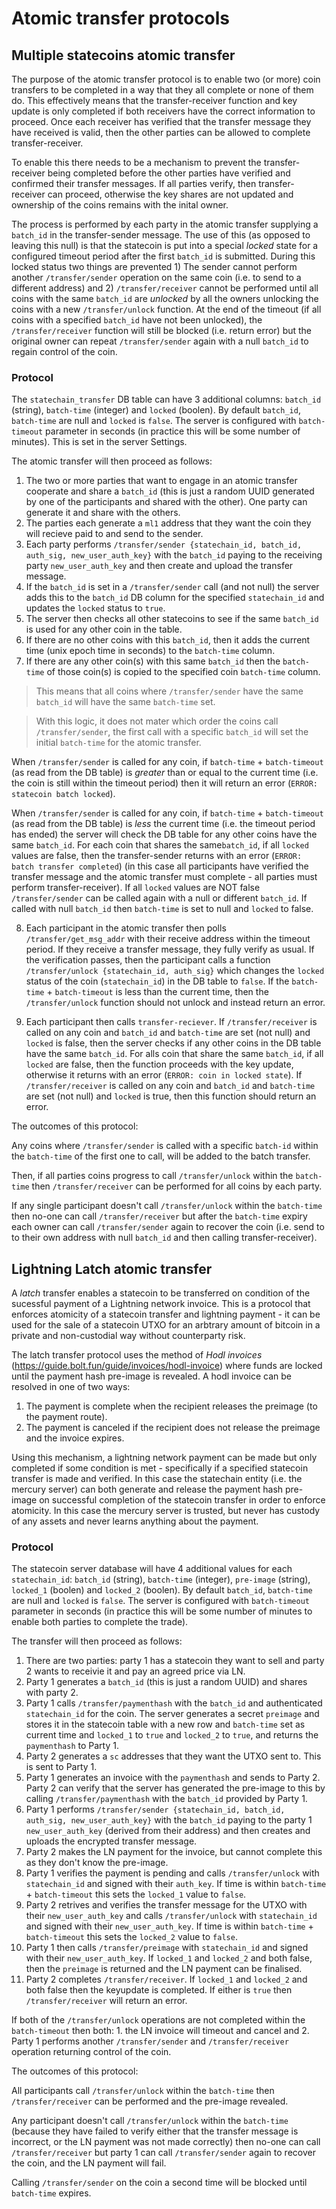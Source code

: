 # Atomic transfer protocols

## Multiple statecoins atomic transfer

The purpose of the atomic transfer protocol is to enable two (or more) coin transfers to be completed in a way that they all complete or none of them do. This effectively means that the transfer-receiver function and key update is only completed if both receivers have the correct information to proceed. Once each receiver has verified that the transfer message they have received is valid, then the other parties can be allowed to complete transfer-receiver. 

To enable this there needs to be a mechanism to prevent the transfer-receiver being completed before the other parties have verified and confirmed their transfer messages. If all parties verify, then transfer-receiver can proceed, otherwise the key shares are not updated and ownership of the coins remains with the inital owner. 

The process is performed by each party in the atomic transfer supplying a `batch_id` in the transfer-sender message. The use of this (as opposed to leaving this null) is that the statecoin is put into a special *locked* state for a configured timeout period after the first `batch_id` is submitted. During this locked status two things are prevented 1) The sender cannot perform another `/transfer/sender` operation on the same coin (i.e. to send to a different address) and 2) `/transfer/receiver` cannot be performed until all coins with the same `batch_id` are *unlocked* by all the owners unlocking the coins with a new `/transfer/unlock` function. At the end of the timeout (if all coins with a specified `batch_id` have not been unlocked), the `/transfer/receiver` function will still be blocked (i.e. return error) but the original owner can repeat `/transfer/sender` again with a null `batch_id` to regain control of the coin. 

### Protocol

The `statechain_transfer` DB table can have 3 additional columns: `batch_id` (string), `batch-time` (integer) and `locked` (boolen). By default `batch_id`, `batch-time` are null and `locked` is `false`. The server is configured with `batch-timeout` parameter in seconds (in practice this will be some number of minutes). This is set in the server Settings. 

The atomic transfer will then proceed as follows:

1. The two or more parties that want to engage in an atomic transfer cooperate and share a `batch_id` (this is just a random UUID generated by one of the participants and shared with the other). One party can generate it and share with the others. 
2. The parties each generate a `ml1` address that they want the coin they will recieve paid to and send to the sender.  
3. Each party performs `/transfer/sender {statechain_id, batch_id, auth_sig, new_user_auth_key}` with the `batch_id` paying to the receiving party `new_user_auth_key` and then create and upload the transfer message. 
4. If the `batch_id` is set in a `/transfer/sender` call (and not null) the server adds this to the `batch_id` DB column for the specified `statechain_id` and updates the `locked` status to `true`. 
5. The server then checks all other statecoins to see if the same `batch_id` is used for any other coin in the table. 
6. If there are no other coins with this `batch_id`, then it adds the current time (unix epoch time in seconds) to the `batch-time` column. 
7. If there are any other coin(s) with this same `batch_id` then the `batch-time` of those coin(s) is copied to the specified coin `batch-time` column.

> This means that all coins where `/transfer/sender` have the same `batch_id` will have the same `batch-time` set. 
 
> With this logic, it does not mater which order the coins call `/transfer/sender`, the first call with a specific `batch_id` will set the initial `batch-time` for the atomic transfer. 

When `/transfer/sender` is called for any coin, if `batch-time` + `batch-timeout` (as read from the DB table) is *greater* than or equal to the current time (i.e. the coin is still within the timeout period) then it will return an error (`ERROR: statecoin batch locked`). 

When `/transfer/sender` is called for any coin, if `batch-time` + `batch-timeout` (as read from the DB table) is *less* the current time (i.e. the timeout period has ended) the server will check the DB table for any other coins have the same `batch_id`. For each coin that shares the same`batch_id`, if all `locked` values are false, then the transfer-sender returns with an error (`ERROR: batch transfer completed`) (in this case all participants have verified the transfer message and the atomic transfer must complete - all parties must perform transfer-receiver). 
If all `locked` values are NOT false `/transfer/sender` can be called again with a null or different `batch_id`. If called with null `batch_id` then `batch-time` is set to null and `locked` to false. 

8. Each participant in the atomic transfer then polls `/transfer/get_msg_addr` with their receive address within the timeout period. If they receive a transfer message, they fully verify as usual. If the verification passes, then the participant calls a function `/transfer/unlock {statechain_id, auth_sig}` which changes the `locked` status of the coin (`statechain_id`) in the DB table to `false`.
If the `batch-time` + `batch-timeout` is less than the current time, then the `/transfer/unlock` function should not unlock and instead return an error. 

9. Each participant then calls `transfer-reciever`. If `/transfer/receiver` is called on any coin and `batch_id` and `batch-time` are set (not null) and `locked` is false, then the server checks if any other coins in the DB table have the same `batch_id`. For alls coin that share the same `batch_id`, if all `locked` are false, then the function proceeds with the key update, otherwise it returns with an error (`ERROR: coin in locked state`). 
If `/transfer/receiver` is called on any coin and `batch_id` and `batch-time` are set (not null) and `locked` is true, then this function should return an error.

The outcomes of this protocol:

Any coins where `/transfer/sender` is called with a specific `batch-id` within the `batch-time` of the first one to call, will be added to the batch transfer. 

Then, if all parties coins progress to call `/transfer/unlock` within the `batch-time` then `/transfer/receiver` can be performed for all coins by each party. 

If any single participant doesn't call `/transfer/unlock` within the `batch-time` then no-one can call `/transfer/receiver` but after the `batch-time` expiry each owner can call `/transfer/sender` again to recover the coin (i.e. send to to their own address with null `batch_id` and then calling transfer-receiver). 

## Lightning Latch atomic transfer

A *latch* transfer enables a statecoin to be transferred on condition of the sucessful payment of a Lightning network invoice. This is a protocol that enforces atomicity of a statecoin transfer and lightning payment - it can be used for the sale of a statecoin UTXO for an arbtrary amount of bitcoin in a private and non-custodial way without counterparty risk. 

The latch transfer protocol uses the method of *Hodl invoices* (https://guide.bolt.fun/guide/invoices/hodl-invoice) where funds are locked until the payment hash pre-image is revealed. A hodl invoice can be resolved in one of two ways: 

1. The payment is complete when the recipient releases the preimage (to the payment route). 
2. The payment is canceled if the recipient does not release the preimage and the invoice expires.

Using this mechanism, a lightning network payment can be made but only completed if some condition is met - specifically if a specified statecoin transfer is made and verified. In this case the statechain entity (i.e. the mercury server) can both generate and release the payment hash pre-image on successful completion of the statecoin transfer in order to enforce atomicity. In this case the mercury server is trusted, but never has custody of any assets and never learns anything about the payment. 

### Protocol

The statecoin server database will have 4 additional values for each `statechain_id`: `batch_id` (string), `batch-time` (integer), `pre-image` (string), `locked_1` (boolen) and `locked_2` (boolen). By default `batch_id`, `batch-time` are null and `locked` is `false`. The server is configured with `batch-timeout` parameter in seconds (in practice this will be some number of minutes to enable both parties to complete the trade). 

The transfer will then proceed as follows:

1. There are two parties: party 1 has a statecoin they want to sell and party 2 wants to receivie it and pay an agreed price via LN. 
2. Party 1 generates a `batch_id` (this is just a random UUID) and shares with party 2.
3. Party 1 calls `/transfer/paymenthash` with the `batch_id` and authenticated `statechain_id` for the coin. The server generates a secret `preimage` and stores it in the statecoin table with a new row and `batch-time` set as current time and `locked_1` to `true` and `locked_2` to `true`, and returns the `paymenthash` to Party 1. 
4. Party 2 generates a `sc` addresses that they want the UTXO sent to. This is sent to Party 1. 
5. Party 1 generates an invoice with the `paymenthash` and sends to Party 2. Party 2 can verify that the server has generated the pre-image to this by calling `/transfer/paymenthash` with the `batch_id` provided by Party 1. 
6. Party 1 performs `/transfer/sender {statechain_id, batch_id, auth_sig, new_user_auth_key}` with the `batch_id` paying to the party 1 `new_user_auth_key` (derived from their address) and then creates and uploads the encrypted transfer message.
7. Party 2 makes the LN payment for the invoice, but cannot complete this as they don't know the pre-image.
8. Party 1 verifies the payment is pending and calls `/transfer/unlock` with `statechain_id` and signed with their `auth_key`. If time is within `batch-time` + `batch-timeout` this sets the `locked_1` value to `false`.
9. Party 2 retrives and verifies the transfer message for the UTXO with their `new_user_auth_key` and calls `/transfer/unlock` with `statechain_id` and signed with their `new_user_auth_key`. If time is within `batch-time` + `batch-timeout` this sets the `locked_2` value to `false`.
10. Party 1 then calls `/transfer/preimage` with `statechain_id` and signed with their `new_user_auth_key`. If `locked_1` and `locked_2` and both false, then the `preimage` is returned and the LN payment can be finalised.
11. Party 2 completes `/transfer/receiver`. If `locked_1` and `locked_2` and both false then the keyupdate is completed. If either is `true` then `/transfer/receiver` will return an error. 

If both of the `/transfer/unlock` operations are not completed within the `batch-timeout` then both: 1. the LN invoice will timeout and cancel and 2. Party 1 performs another `/transfer/sender` and `/transfer/receiver` operation returning control of the coin. 

The outcomes of this protocol:

All participants call `/transfer/unlock` within the `batch-time` then `/transfer/receiver` can be performed and the pre-image revealed. 

Any participant doesn't call `/transfer/unlock` within the `batch-time` (because they have failed to verify either that the transfer message is incorrect, or the LN payment was not made correctly) then no-one can call `/transfer/receiver` but party 1 can call `/transfer/sender` again to recover the coin, and the LN payment will fail. 

Calling `/transfer/sender` on the coin a second time will be blocked until `batch-time` expires. 
